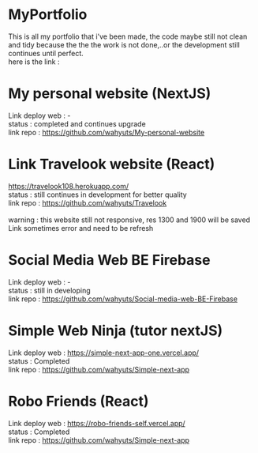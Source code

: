 # MyPortfolio
This is all my portfolio that i've been made, the code maybe still not clean and tidy because the the the work is not done,..or the development still continues until perfect. <br>
here is the link :

# My personal website (NextJS)
Link deploy web : - <br>
status : completed and continues upgrade <br>
link repo : https://github.com/wahyuts/My-personal-website <br>

# Link Travelook website (React)
https://travelook108.herokuapp.com/ <br>
status : still continues in development for better quality <br>
link repo : https://github.com/wahyuts/Travelook <br>
<br>
warning : this website still not responsive, res 1300 and 1900 will be saved
          Link sometimes error and need to be refresh

# Social Media Web BE Firebase
Link deploy web : - <br>
status : still in developing <br>
link repo : https://github.com/wahyuts/Social-media-web-BE-Firebase <br>

# Simple Web Ninja (tutor nextJS)
Link deploy web : https://simple-next-app-one.vercel.app/ <br>
status : Completed <br>
link repo : https://github.com/wahyuts/Simple-next-app <br>

# Robo Friends (React)
Link deploy web : https://robo-friends-self.vercel.app/ <br>
status : Completed <br>
link repo : https://github.com/wahyuts/Simple-next-app <br>





